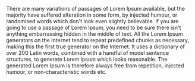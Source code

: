 There are many variations of passages of Lorem Ipsum available, but the majority have suffered alteration in some form, by injected humour, or randomised words 
which don't look even slightly believable. If you are going to use a passage of Lorem Ipsum, you need to be sure there isn't anything embarrassing hidden in the middle of text. 
All the Lorem Ipsum generators on the Internet tend to repeat predefined chunks as necessary, making this the first true generator on the Internet. It uses a dictionary of over 200
Latin words, combined with a handful of model sentence structures, to generate Lorem Ipsum which looks reasonable. The generated Lorem Ipsum is therefore always free from repetition,
injected humour, or non-characteristic words etc.